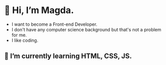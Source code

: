 # 👋 Hi, I’m Magda. 
- I want to become a Front-end Developer. 
- I don't have any computer science background but that's not a problem for me. 
- I like coding.

## 🌱 I’m currently learning HTML, CSS, JS.

<!---
AhuraMagda/AhuraMagda is a ✨ special ✨ repository because its `README.md` (this file) appears on your GitHub profile.
You can click the Preview link to take a look at your changes.
--->
